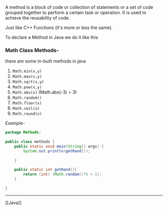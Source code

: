 A method is a block of code or collection of statements or a set of code grouped together to perform a certain task or operation. It is used to achieve the reusability of code.

Just like C++ Functions (it's more or less the same).

To declare a Method in Java
we do it like this 
### Math Class Methods- 
there are some in-built methods in java

1. `Math.min(x,y)`
2. `Math.max(x,y)`
3. `Math.sqrt(x,y)`
4. `Math.pow(x,y)`
5. `Math.abs(x)` (Math.abs(-3) = 3)
6. `Math.random()`
7. `Math.floor(x)`
8. `Math.ceil(x)`
9. `Math.round(x)`

*Example*-
```java
package Methods;  
  
public class methods {  
    public static void main(String[] args) {  
        System.out.println(getRand());  
        
    }  
    
    public static int getRand(){  
        return (int) (Math.random()*5 + 1);  
    }  
    
}
```


---

[[Java]]

